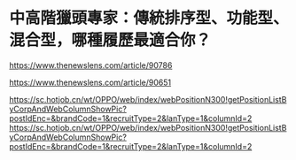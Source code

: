 # 中高階獵頭專家：傳統排序型、功能型、混合型，哪種履歷最適合你？

<https://www.thenewslens.com/article/90786>

<https://www.thenewslens.com/article/90651>


<https://sc.hotjob.cn/wt/OPPO/web/index/webPositionN300!getPositionListByCorpAndWebColumnShowPic?postIdEnc=&brandCode=1&recruitType=2&lanType=1&columnId=2>
<https://sc.hotjob.cn/wt/OPPO/web/index/webPositionN300!getPositionListByCorpAndWebColumnShowPic?postIdEnc=&brandCode=1&recruitType=2&lanType=1&columnId=2>